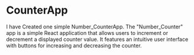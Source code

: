 # CounterApp
I have Created one simple Number_CounterApp.
The "Number_Counter" app is a simple React application that allows users to increment or decrement a displayed counter value. It features an intuitive user interface with buttons for increasing and decreasing the counter.
